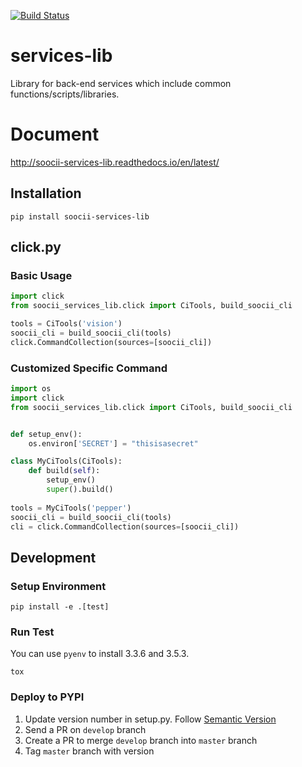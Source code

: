 [![Build Status](https://travis-ci.org/drmobile/services-lib.svg?branch=master)](https://travis-ci.org/drmobile/services-lib)
# services-lib
Library for back-end services which include common functions/scripts/libraries.

# Document
http://soocii-services-lib.readthedocs.io/en/latest/

## Installation
```commandline
pip install soocii-services-lib
```

## click.py
### Basic Usage
```python
import click
from soocii_services_lib.click import CiTools, build_soocii_cli

tools = CiTools('vision')
soocii_cli = build_soocii_cli(tools)
click.CommandCollection(sources=[soocii_cli])
```

### Customized Specific Command
```python
import os
import click
from soocii_services_lib.click import CiTools, build_soocii_cli


def setup_env():
    os.environ['SECRET'] = "thisisasecret"

class MyCiTools(CiTools):
    def build(self):
        setup_env()
        super().build()
        
tools = MyCiTools('pepper')
soocii_cli = build_soocii_cli(tools)
cli = click.CommandCollection(sources=[soocii_cli])
```

## Development
### Setup Environment
```commandline
pip install -e .[test]
```

### Run Test
You can use `pyenv` to install 3.3.6 and 3.5.3.

```commandline
tox
```

### Deploy to PYPI
1. Update version number in setup.py. Follow [Semantic Version](http://semver.org/) 
2. Send a PR on `develop` branch
3. Create a PR to merge `develop` branch into `master` branch
4. Tag `master` branch with version
